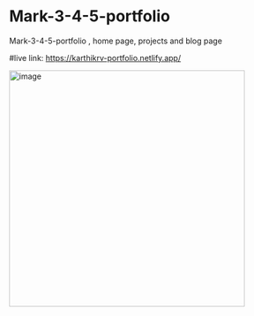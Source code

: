 # Mark-3-4-5-portfolio
Mark-3-4-5-portfolio , home page, projects and blog page

#live link: 
https://karthikrv-portfolio.netlify.app/

<img width="427" alt="image" src="https://user-images.githubusercontent.com/9660782/180374542-c50bd751-0320-43ce-af01-0e787483cd42.png">

